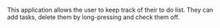 This application allows the user to keep track of their to do list. They can add tasks, delete them by long-pressing and check them off. 
